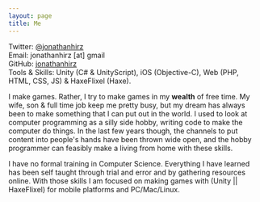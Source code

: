 ```yaml
---
layout: page
title: Me
---
```


Twitter: [@jonathanhirz](http://twitter.com/jonathanhirz) <br />
Email: jonathanhirz [at] gmail <br />
GitHub: [jonathanhirz](http://github.com/jonathanhirz)<br />
Tools & Skills: Unity (C# &amp; UnityScript), iOS (Objective-C), Web (PHP, HTML, CSS, JS) & HaxeFlixel (Haxe).

I make games. Rather, I try to make games in my **wealth** of free time. My wife, son & full time job keep me pretty busy, but my dream has always been to make something that I can put out in the world. I used to look at computer programming as a silly side hobby, writing code to make the computer do things. In the last few years though, the channels to put content into people's hands have been thrown wide open, and the hobby programmer can feasibly make a living from home with these skills.

I have no formal training in Computer Science. Everything I have learned has been self taught through trial and error and by gathering resources online. With those skills I am focused on making games with (Unity || HaxeFlixel) for mobile platforms and PC/Mac/Linux.